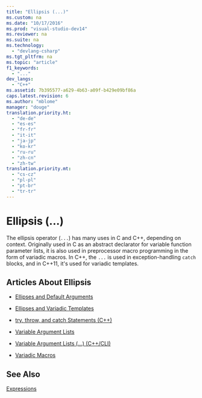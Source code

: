 ```yaml
---
title: "Ellipsis (...)"
ms.custom: na
ms.date: "10/17/2016"
ms.prod: "visual-studio-dev14"
ms.reviewer: na
ms.suite: na
ms.technology: 
  - "devlang-csharp"
ms.tgt_pltfrm: na
ms.topic: "article"
f1_keywords: 
  - "..."
dev_langs: 
  - "C++"
ms.assetid: 7b395577-a629-4b63-a09f-b429e09bf86a
caps.latest.revision: 6
ms.author: "mblome"
manager: "douge"
translation.priority.ht: 
  - "de-de"
  - "es-es"
  - "fr-fr"
  - "it-it"
  - "ja-jp"
  - "ko-kr"
  - "ru-ru"
  - "zh-cn"
  - "zh-tw"
translation.priority.mt: 
  - "cs-cz"
  - "pl-pl"
  - "pt-br"
  - "tr-tr"
---
```

# Ellipsis (...)
The ellipsis operator (`...`) has many uses in C and C++, depending on context. Originally used in C as an abstract declarator for variable function parameter lists, it is also used in preprocessor macro programming in the form of variadic macros. In C++, the `...` is used in exception-handling `catch` blocks, and in C++11, it's used for variadic templates.  
  
## Articles About Ellipsis  
  
-   [Ellipses and Default Arguments](../misc/ellipses-and-default-arguments.md)  
  
-   [Ellipses and Variadic Templates](../Topic/Ellipses%20and%20Variadic%20Templates.md)  
  
-   [try, throw, and catch Statements (C++)](../Topic/try,%20throw,%20and%20catch%20Statements%20\(C++\).md)  
  
-   [Variable Argument Lists](../misc/variable-argument-lists.md)  
  
-   [Variable Argument Lists (...) (C++/CLI)](../Topic/Variable%20Argument%20Lists%20\(...\)%20\(C++-CLI\).md)  
  
-   [Variadic Macros](../Topic/Variadic%20Macros.md)  
  
## See Also  
 [Expressions](../Topic/Expressions%20\(C++\).md)